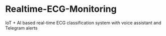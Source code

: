# Realtime-ECG-Monitoring
IoT + AI based real-time ECG classification system with voice assistant and Telegram alerts
